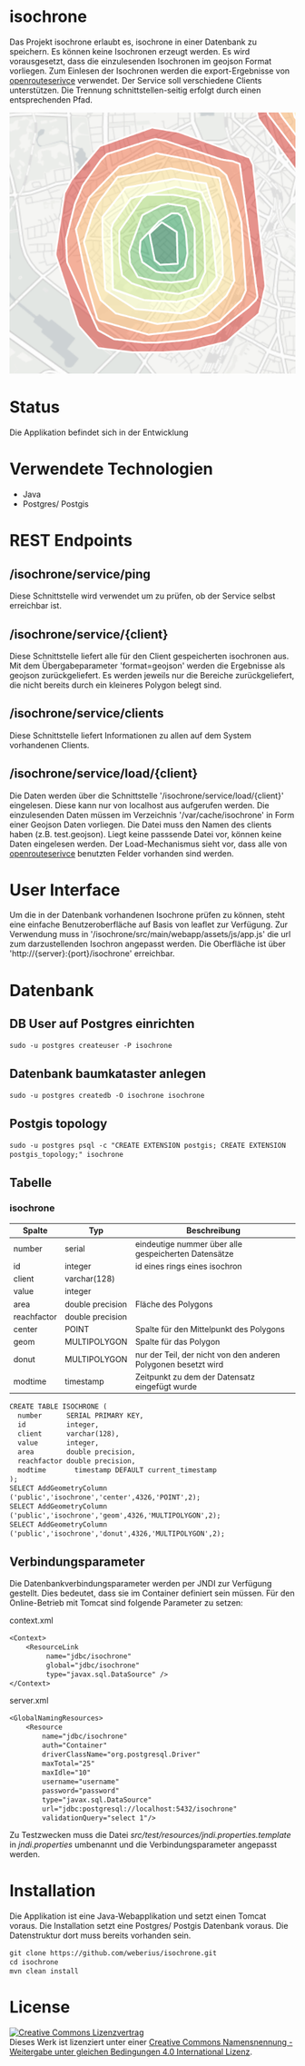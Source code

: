 # isochrone

Das Projekt isochrone erlaubt es, isochrone in einer Datenbank zu speichern. Es können keine Isochronen erzeugt werden. Es wird vorausgesetzt, dass die einzulesenden Isochronen im geojson Format vorliegen. Zum Einlesen der Isochronen werden die export-Ergebnisse von [openrouteserivce](https://www.openrouteservice.org/reach) verwendet. Der Service soll verschiedene Clients unterstützen. Die Trennung schnittstellen-seitig erfolgt durch einen entsprechenden Pfad.

![Beispielhafte Darstellung eines Isochrons](isochron.png "Beispiel")

# Status

Die Applikation befindet sich in der Entwicklung

# Verwendete Technologien

- Java
- Postgres/ Postgis

# REST Endpoints

## /isochrone/service/ping

Diese Schnittstelle wird verwendet um zu prüfen, ob der Service selbst erreichbar ist.

## /isochrone/service/{client}

Diese Schnittstelle liefert alle für den Client gespeicherten isochronen aus. Mit dem Übergabeparameter 'format=geojson' werden die Ergebnisse als geojson zurückgeliefert. Es werden jeweils nur die Bereiche zurückgeliefert, die nicht bereits durch ein kleineres Polygon belegt sind.

## /isochrone/service/clients

Diese Schnittstelle liefert Informationen zu allen auf dem System vorhandenen Clients.

## /isochrone/service/load/{client}

Die Daten werden über die Schnittstelle '/isochrone/service/load/{client}' eingelesen. Diese kann nur von localhost aus aufgerufen werden. Die einzulesenden Daten müssen im Verzeichnis '/var/cache/isochrone' in Form einer Geojson Daten vorliegen. Die Datei muss den Namen des clients haben (z.B. test.geojson). Liegt keine passsende Datei vor, können keine Daten eingelesen werden. Der Load-Mechanismus sieht vor, dass alle von [openrouteserivce](https://www.openrouteservice.org/reach) benutzten Felder vorhanden sind werden.

# User Interface

Um die in der Datenbank vorhandenen Isochrone prüfen zu können, steht eine einfache Benutzeroberfläche auf Basis von leaflet zur Verfügung. Zur Verwendung muss in '/isochrone/src/main/webapp/assets/js/app.js' die url zum darzustellenden Isochron angepasst werden. Die Oberfläche ist über 'http://{server}:{port}/isochrone' erreichbar.

# Datenbank

## DB User auf Postgres einrichten

    sudo -u postgres createuser -P isochrone
    
## Datenbank baumkataster anlegen

    sudo -u postgres createdb -O isochrone isochrone

## Postgis topology

    sudo -u postgres psql -c "CREATE EXTENSION postgis; CREATE EXTENSION postgis_topology;" isochrone
    
## Tabelle

### isochrone

| Spalte | Typ | Beschreibung |
| ------ | --- | ------------ |
| number | serial | eindeutige nummer über alle gespeicherten Datensätze |
| id | integer | id eines rings eines isochron |
| client | varchar(128) |  |
| value | integer |  |
| area | double precision | Fläche des Polygons |
| reachfactor | double precision |  |
| center | POINT | Spalte für den Mittelpunkt des Polygons |
| geom | MULTIPOLYGON | Spalte für das Polygon |
| donut | MULTIPOLYGON | nur der Teil, der nicht von den anderen Polygonen besetzt wird |
| modtime | timestamp | Zeitpunkt zu dem der Datensatz eingefügt wurde |


    CREATE TABLE ISOCHRONE (
      number      SERIAL PRIMARY KEY, 
      id          integer,
      client      varchar(128),
      value       integer, 
      area        double precision,
      reachfactor double precision,
      modtime       timestamp DEFAULT current_timestamp
    );
    SELECT AddGeometryColumn ('public','isochrone','center',4326,'POINT',2);
    SELECT AddGeometryColumn ('public','isochrone','geom',4326,'MULTIPOLYGON',2);
    SELECT AddGeometryColumn ('public','isochrone','donut',4326,'MULTIPOLYGON',2);
    
## Verbindungsparameter

Die Datenbankverbindungsparameter werden per JNDI zur Verfügung gestellt. Dies bedeutet, dass sie im Container definiert sein müssen. Für den Online-Betrieb mit
Tomcat sind folgende Parameter zu setzen:

context.xml

    <Context>
        <ResourceLink 
             name="jdbc/isochrone" 
             global="jdbc/isochrone"
             type="javax.sql.DataSource" />
    </Context> 

server.xml

    <GlobalNamingResources>
        <Resource 
            name="jdbc/isochrone"
            auth="Container"
            driverClassName="org.postgresql.Driver"
            maxTotal="25" 
            maxIdle="10"
            username="username"
            password="password"
            type="javax.sql.DataSource"
            url="jdbc:postgresql://localhost:5432/isochrone"
            validationQuery="select 1"/>

Zu Testzwecken muss die Datei _src/test/resources/jndi.properties.template_ in _jndi.properties_ umbenannt und die Verbindungsparameter angepasst werden.

# Installation

Die Applikation ist eine Java-Webapplikation und setzt einen Tomcat voraus. Die Installation setzt eine Postgres/ Postgis Datenbank voraus. Die Datenstruktur dort muss bereits vorhanden sein. 

    git clone https://github.com/weberius/isochrone.git
    cd isochrone
    mvn clean install

# License

<a rel="license" href="http://creativecommons.org/licenses/by-sa/4.0/"><img alt="Creative Commons Lizenzvertrag" style="border-width:0" src="https://i.creativecommons.org/l/by-sa/4.0/88x31.png" /></a><br />Dieses Werk ist lizenziert unter einer <a rel="license" href="http://creativecommons.org/licenses/by-sa/4.0/">Creative Commons Namensnennung - Weitergabe unter gleichen Bedingungen 4.0 International Lizenz</a>.